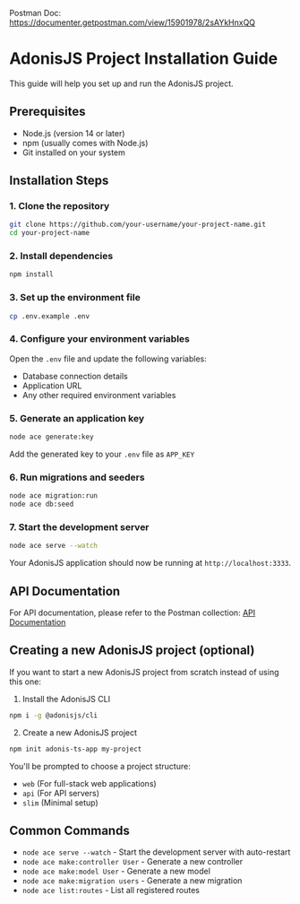 Postman Doc: https://documenter.getpostman.com/view/15901978/2sAYkHnxQQ

# AdonisJS Project Installation Guide

This guide will help you set up and run the AdonisJS project.

## Prerequisites
- Node.js (version 14 or later)
- npm (usually comes with Node.js)
- Git installed on your system

## Installation Steps

### 1. Clone the repository
```bash
git clone https://github.com/your-username/your-project-name.git
cd your-project-name
```

### 2. Install dependencies
```bash
npm install
```

### 3. Set up the environment file
```bash
cp .env.example .env
```

### 4. Configure your environment variables
Open the `.env` file and update the following variables:
- Database connection details
- Application URL
- Any other required environment variables

### 5. Generate an application key
```bash
node ace generate:key
```
Add the generated key to your `.env` file as `APP_KEY`

### 6. Run migrations and seeders
```bash
node ace migration:run
node ace db:seed
```

### 7. Start the development server
```bash
node ace serve --watch
```

Your AdonisJS application should now be running at `http://localhost:3333`.

## API Documentation
For API documentation, please refer to the Postman collection:
[API Documentation](https://documenter.getpostman.com/view/15901978/2sAYkHnxQQ)

## Creating a new AdonisJS project (optional)
If you want to start a new AdonisJS project from scratch instead of using this one:

1. Install the AdonisJS CLI
```bash
npm i -g @adonisjs/cli
```

2. Create a new AdonisJS project
```bash
npm init adonis-ts-app my-project
```
You'll be prompted to choose a project structure:
- `web` (For full-stack web applications)
- `api` (For API servers)
- `slim` (Minimal setup)

## Common Commands
- `node ace serve --watch` - Start the development server with auto-restart
- `node ace make:controller User` - Generate a new controller
- `node ace make:model User` - Generate a new model
- `node ace make:migration users` - Generate a new migration
- `node ace list:routes` - List all registered routes